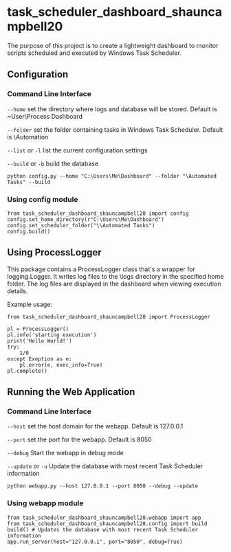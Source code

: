 # task_scheduler_dashboard_shauncampbell20

The purpose of this project is to create a lightweight dashboard to monitor scripts scheduled and executed by Windows Task Scheduler.

## Configuration

### Command Line Interface

`--home` set the directory where logs and database will be stored. Default is ~User\Process Dashboard

`--folder` set the folder containing tasks in Windows Task Scheduler. Default is \\Automation

`--list` or `-l` list the current configuration settings

`--build` or `-b` build the database

```
python config.py --home "C:\Users\Me\Dashboard" --folder "\Automated Tasks" --build
```

### Using config module

```
from task_scheduler_dashboard_shauncampbell20 import config
config.set_home_directory(r"C:\Users\Me\Dashboard")
config.set_scheduler_folder("\\Automated Tasks")
config.build()
```

## Using ProcessLogger

This package contains a ProcessLogger class that's a wrapper for logging.Logger. It writes log files to the \logs directory in the specified home folder. The log files are displayed in the dashboard when viewing execution details.

Example usage:

```
from task_scheduler_dashboard_shauncampbell20 import ProcessLogger

pl = ProcessLogger()
pl.info('starting execution')
print('Hello World!')
try:
	1/0
except Exeption as e:
	pl.error(e, exec_info=True)
pl.complete()
```

## Running the Web Application

### Command Line Interface

`--host` set the host domain for the webapp. Default is 127.0.0.1

`--port` set the port for the webapp. Default is 8050

`--debug` Start the webapp in debug mode

`--update` or `-u` Update the database with most recent Task Scheduler information

```
python webapp.py --host 127.0.0.1 --port 8050 --debug --update
```

### Using webapp module

```
from task_scheduler_dashboard_shauncampbell20.webapp import app
from task_scheduler_dashboard_shauncampbell20.config import build
build() # Updates the database with most recent Task Scheduler information
app.run_server(host="127.0.0.1", port="8050", debug=True)
```
